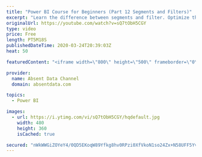 ```yaml
---
title: "Power BI Course for Beginners (Part 12 Segments and Filters)"
excerpt: "Learn the difference between segments and filter. Optimize the user experience by learn how to make an interactivity using custom filters."
originalUrl: https://youtube.com/watch?v=sQ7tObH5CGY
type: video
price: Free
length: PT5M18S
publishedDateTime: 2020-03-24T20:39:03Z
heat: 50

featuredContent: "<iframe width=\"800\" height=\"500\" frameborder=\"0\" src=\"https://www.youtube.com/embed/sQ7tObH5CGY\" allow=\"accelerometer; autoplay; encrypted-media; gyroscope; picture-in-picture\" allowfullscreen></iframe>"

provider:
  name: Absent Data Channel
  domain: absentdata.com

topics:
  - Power BI

images:
  - url: https://i.ytimg.com/vi/sQ7tObH5CGY/hqdefault.jpg
    width: 480
    height: 360
    isCached: true

secured: "nWkWWGiZOYeY4/0QD5EKoqW89Yfkg8hv0RPzi0XfVkoN1so24Zx+N58UFF5Yv7Pg2D6Xzbat5Z3dlZVUif/Za9xmg63UMSJL9rVCV313uH6mdp4dx1WYnfYJ2zEvqTvcI7y7eM5BubCL4c29/fTEA/LJy1jT647qxO9jyJ02TEwZT0ppky02LPoB485ClVDykX1axgVe00Y5XkTG+jLFbt5YqxT/uyVOGu5I68bg6sDLsXmkJPdr7E8FDkqSJIciREpXcfd3P7RO2KrtTjHBHWQ9GGe8ePQHdug/V7BRGUFhZ23OyZVAmVnry+tGT1SxjEst/2ROYQcw7AecqWB8xTtg1XKAsKs9uMsJC5u0QQsU+G5FXlzNo+z7a+0A2WHijl9JiA7DYqlATInhWGHjmxOZn/dRh5CTPvGYqWVUneI=;VcYf1WDA9SqGKQoQ33He/w=="
---
```


